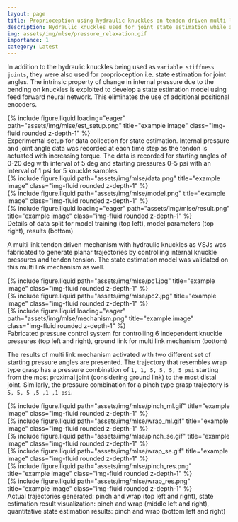 ```yaml
---
layout: page
title: Proprioception using hydraulic knuckles on tendon driven multi link mechanism
description: Hydraulic knuckles used for joint state estimation while acting as variable stiffness joints on a tendon driven multi link mechanism
img: assets/img/mlse/pressure_relaxation.gif
importance: 1
category: Latest
---
```


In addition to the hydraulic knuckles being used as `variable stiffness joints`, they were also used 
for proprioception i.e. state estimation for joint angles. The intrinsic property of change in internal 
pressure due to the bending on knuckles is exploited to develop a state estimation model using feed forward 
neural network. This eliminates the use of additional positional encoders.

<div class="row justify-content-sm-center">
    <div class="col-sm-8 mt-3 mt-md-0">
        {% include figure.liquid loading="eager" path="assets/img/mlse/est_setup.png" title="example image" class="img-fluid rounded z-depth-1" %}
    </div>
</div>

<div class="caption">
    Experimental setup for data collection for state estimation. Internal pressure and joint angle data was recorded 
    at each time step as the tendon is actuated with increasing torque. The data is recorded for starting angles of 0-20 deg 
    with interval of 5 deg and starting pressures 0-5 psi with an interval of 1 psi for 5 knuckle samples
</div>


<div class="row justify-content-sm-center">
    <div class="col-sm-5 mt-3 mt-md-0">
        {% include figure.liquid path="assets/img/mlse/data.png" title="example image" class="img-fluid rounded z-depth-1" %}
    </div>
    <div class="col-sm-7 mt-3 mt-md-0">
        {% include figure.liquid path="assets/img/mlse/model.png" title="example image" class="img-fluid rounded z-depth-1" %}
    </div>
</div>
<div class="row justify-content-sm-center">
    <div class="col-sm-6 mt-3 mt-md-0">
        {% include figure.liquid loading="eager" path="assets/img/mlse/result.png" title="example image" class="img-fluid rounded z-depth-1" %}
    </div>
</div>

<div class="caption">
    Details of data split for model training (top left), model parameters (top right), results (bottom)
</div>

A multi link tendon driven mechanism with hydraulic knuckles as VSJs was fabricated to generate planar 
trajectories by controlling internal knuckle pressures and tendon tension. The state estimation model was
validated on this multi link mechanism as well. 

<div class="row justify-content-sm-center">
    <div class="col-sm-5 mt-3 mt-md-0">
        {% include figure.liquid path="assets/img/mlse/pc1.jpg" title="example image" class="img-fluid rounded z-depth-1" %}
    </div>
    <div class="col-sm-7 mt-3 mt-md-0">
        {% include figure.liquid path="assets/img/mlse/pc2.jpg" title="example image" class="img-fluid rounded z-depth-1" %}
    </div>
</div>
<div class="row justify-content-sm-center">
    <div class="col-sm-6 mt-3 mt-md-0">
        {% include figure.liquid loading="eager" path="assets/img/mlse/mechanism.png" title="example image" class="img-fluid rounded z-depth-1" %}
    </div>
</div>

<div class="caption">
    Fabricated pressure control system for controlling 6 independent knuckle pressures (top left and right), ground link for multi link mechanism (bottom)
</div>

The results of multi link mechanism activated with two different set of starting pressure angles are presented.
The trajectory that resembles wrap type grasp has a pressure combination of `1, 1, 5, 5, 5, 5 psi` starting from the most proximal 
joint (considering ground link) to the most distal joint. Similarly, the pressure combination for a 
pinch type grasp trajectory is `5, 5, 5 ,5 ,1 ,1 psi`.


<div class="row justify-content-sm-center">
    <div class="col-sm mt-3 mt-md-0">
        {% include figure.liquid path="assets/img/mlse/pinch_ml.gif" title="example image" class="img-fluid rounded z-depth-1" %}
    </div>
    <div class="col-sm mt-3 mt-md-0">
        {% include figure.liquid path="assets/img/mlse/wrap_ml.gif" title="example image" class="img-fluid rounded z-depth-1" %}
    </div>
</div>
<div class="row justify-content-sm-center">
    <div class="col-sm mt-3 mt-md-0">
        {% include figure.liquid path="assets/img/mlse/pinch_se.gif" title="example image" class="img-fluid rounded z-depth-1" %}
    </div>
    <div class="col-sm mt-3 mt-md-0">
        {% include figure.liquid path="assets/img/mlse/wrap_se.gif" title="example image" class="img-fluid rounded z-depth-1" %}
    </div>
</div>
<div class="row justify-content-sm-center">
    <div class="col-sm mt-3 mt-md-0">
        {% include figure.liquid path="assets/img/mlse/pinch_res.png" title="example image" class="img-fluid rounded z-depth-1" %}
    </div>
    <div class="col-sm mt-3 mt-md-0">
        {% include figure.liquid path="assets/img/mlse/wrap_res.png" title="example image" class="img-fluid rounded z-depth-1" %}
    </div>
</div>
<div class="caption">
    Actual trajectories generated: pinch and wrap (top left and right), state estimation result visualization: pinch and wrap (middle left and right),
    quantitative state estimation results: pinch and wrap (bottom left and right)
</div>